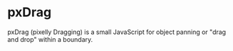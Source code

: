 pxDrag
======

pxDrag (pixelly Dragging) is a small JavaScript for object panning or "drag and drop" within a boundary.

